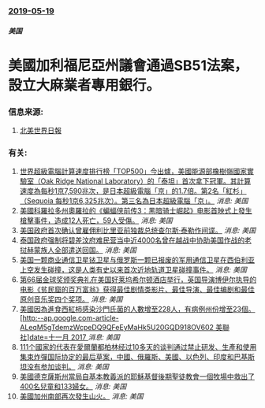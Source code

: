 ### [2019-05-19](/news/2019/05/19/index.md)

##### 美国
# 美國加利福尼亞州議會通過SB51法案，設立大麻業者專用銀行。 




### 信息来源:

1. [北美世界日報](https://www.worldjournal.com/6295705/)

### 有关:

1. [世界超級電腦計算速度排行榜「TOP500」今出爐，美國能源部橡樹嶺國家實驗室（Oak Ridge National Laboratory）的「泰坦」首次拿下冠軍。其計算速度為每秒1京7,590兆次，是日本超級電腦「京」的1.7倍。第2名「紅杉」（Sequoia 每秒1京6,325兆次）。第三名為日本超級電腦「京」。](/zh/news/2012/11/12/世界超級電腦計算速度排行榜-TOP500-今出爐-美國能源部橡樹嶺國家實驗室-Oak-Ridge-National-La.md) _消息: 美国_
2. [ 美國科羅拉多州奧羅拉的《蝙蝠侠前传3：黑暗骑士崛起》电影首映式上發生槍擊事件，造成12人死亡，59人受傷。](/zh/news/2012/07/20/美國科羅拉多州奧羅拉的-蝙蝠侠前传3-黑暗骑士崛起-电影首映式上發生槍擊事件-造成12人死亡-59人受傷.md) _消息: 美国_
3. [ 美国政府首次确认曾雇佣利比里亚前独裁总统查尔斯·泰勒作间谍。](/zh/news/2012/01/17/美国政府首次确认曾雇佣利比里亚前独裁总统查尔斯-泰勒作间谍.md) _消息: 美国_
4. [泰国政府强制将碧差汶府难民营当中近4000名曾在越战中协助美国作战的老挝赫蒙族人全部遣送回国。](/zh/news/2009/12/28/泰国政府强制将碧差汶府难民营当中近4000名曾在越战中协助美国作战的老挝赫蒙族人全部遣送回国.md) _消息: 美国_
5. [美国一颗商业通信卫星铱卫星与俄罗斯一颗已报废的军用通信卫星在西伯利亚上空发生碰撞，这是人类有史以来首次近地轨道卫星碰撞事件。](/zh/news/2009/02/11/美国一颗商业通信卫星铱卫星与俄罗斯一颗已报废的军用通信卫星在西伯利亚上空发生碰撞-这是人类有史以来首次近地轨道卫星碰撞事.md) _消息: 美国_
6. [第66届金球奖颁奖典礼在美国好莱坞希尔顿酒店举行，英国导演博伊尔执导的电影《贫民窟的百万富翁》获得最佳剧情类影片、最佳导演、最佳编剧和最佳原创音乐奖四个奖项。](/zh/news/2009/01/12/第66届金球奖颁奖典礼在美国好莱坞希尔顿酒店举行-英国导演博伊尔执导的电影-贫民窟的百万富翁-获得最佳剧情类影片-最佳导.md) _消息: 美国_
7. [美國因為進食西紅柿感染沙門氏菌的人數增至228人，有病例州份增至23個。[http:--ap.google.com-article-ALeqM5gTdemzWcpeDQ9QFeEyMaHk5U20GQD918OV602 美聯社]date=十一月 2017 ](/zh/news/2008/06/13/美國因為進食西紅柿感染沙門氏菌的人數增至228人-有病例州份增至23個-http-apgooglecom-ar.md) _消息: 美国_
8. [111个國家的代表在愛爾蘭都柏林经过10多天的谈判通过禁止研发、生產和使用集束炸彈国际协定的最后草案，中國、俄羅斯、美國、以色列、印度和巴基斯坦没有参加谈判。](/zh/news/2008/05/30/111个國家的代表在愛爾蘭都柏林经过10多天的谈判通过禁止研发-生產和使用集束炸彈国际协定的最后草案-中國-俄羅斯-美國.md) _消息: 美国_
9. [美國德克薩斯州當局自基本教義派的耶穌基督後期聖徒教會一個牧場中救出了400名兒童和133婦女。](/zh/news/2008/04/8/美國德克薩斯州當局自基本教義派的耶穌基督後期聖徒教會一個牧場中救出了400名兒童和133婦女.md) _消息: 美国_
10. [美國加州南部再次發生山火。](/zh/news/2007/11/25/美國加州南部再次發生山火.md) _消息: 美国_
